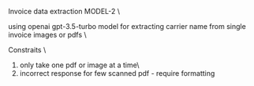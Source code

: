 Invoice data extraction MODEL-2 \\

using openai gpt-3.5-turbo model
for extracting carrier name from single invoice images or pdfs \\

Constraits \\
1. only take one pdf or image at a time\\
2. incorrect response for few scanned pdf - require formatting